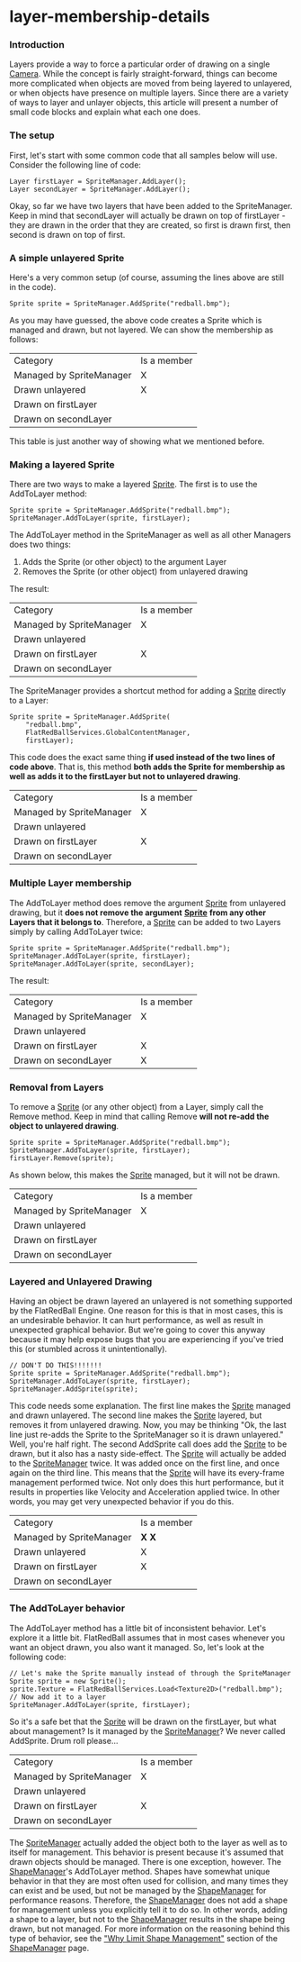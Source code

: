 # layer-membership-details

### Introduction

Layers provide a way to force a particular order of drawing on a single [Camera](../../../../../frb/docs/index.php). While the concept is fairly straight-forward, things can become more complicated when objects are moved from being layered to unlayered, or when objects have presence on multiple layers. Since there are a variety of ways to layer and unlayer objects, this article will present a number of small code blocks and explain what each one does.

### The setup

First, let's start with some common code that all samples below will use. Consider the following line of code:

```
Layer firstLayer = SpriteManager.AddLayer();
Layer secondLayer = SpriteManager.AddLayer();
```

Okay, so far we have two layers that have been added to the SpriteManager. Keep in mind that secondLayer will actually be drawn on top of firstLayer - they are drawn in the order that they are created, so first is drawn first, then second is drawn on top of first.

### A simple unlayered Sprite

Here's a very common setup (of course, assuming the lines above are still in the code).

```
Sprite sprite = SpriteManager.AddSprite("redball.bmp");
```

As you may have guessed, the above code creates a Sprite which is managed and drawn, but not layered. We can show the membership as follows:

|                          |             |
| ------------------------ | ----------- |
| Category                 | Is a member |
| Managed by SpriteManager | X           |
| Drawn unlayered          | X           |
| Drawn on firstLayer      |             |
| Drawn on secondLayer     |             |

This table is just another way of showing what we mentioned before.

### Making a layered Sprite

There are two ways to make a layered [Sprite](../../../../../frb/docs/index.php). The first is to use the AddToLayer method:

```
Sprite sprite = SpriteManager.AddSprite("redball.bmp");
SpriteManager.AddToLayer(sprite, firstLayer);
```

The AddToLayer method in the SpriteManager as well as all other Managers does two things:

1. Adds the Sprite (or other object) to the argument Layer
2. Removes the Sprite (or other object) from unlayered drawing

The result:

|                          |             |
| ------------------------ | ----------- |
| Category                 | Is a member |
| Managed by SpriteManager | X           |
| Drawn unlayered          |             |
| Drawn on firstLayer      | X           |
| Drawn on secondLayer     |             |

The SpriteManager provides a shortcut method for adding a [Sprite](../../../../../frb/docs/index.php) directly to a Layer:

```
Sprite sprite = SpriteManager.AddSprite(
    "redball.bmp", 
    FlatRedBallServices.GlobalContentManager,
    firstLayer);
```

This code does the exact same thing **if used instead of the two lines of code above**. That is, this method **both adds the Sprite for membership as well as adds it to the firstLayer but not to unlayered drawing**.

|                          |             |
| ------------------------ | ----------- |
| Category                 | Is a member |
| Managed by SpriteManager | X           |
| Drawn unlayered          |             |
| Drawn on firstLayer      | X           |
| Drawn on secondLayer     |             |

### Multiple Layer membership

The AddToLayer method does remove the argument [Sprite](../../../../../frb/docs/index.php) from unlayered drawing, but it **does not remove the argument** [**Sprite**](../../../../../frb/docs/index.php) **from any other Layers that it belongs to**. Therefore, a [Sprite](../../../../../frb/docs/index.php) can be added to two Layers simply by calling AddToLayer twice:

```
Sprite sprite = SpriteManager.AddSprite("redball.bmp");
SpriteManager.AddToLayer(sprite, firstLayer);
SpriteManager.AddToLayer(sprite, secondLayer);
```

The result:

|                          |             |
| ------------------------ | ----------- |
| Category                 | Is a member |
| Managed by SpriteManager | X           |
| Drawn unlayered          |             |
| Drawn on firstLayer      | X           |
| Drawn on secondLayer     | X           |

### Removal from Layers

To remove a [Sprite](../../../../../frb/docs/index.php) (or any other object) from a Layer, simply call the Remove method. Keep in mind that calling Remove **will not re-add the object to unlayered drawing**.

```
Sprite sprite = SpriteManager.AddSprite("redball.bmp");
SpriteManager.AddToLayer(sprite, firstLayer);
firstLayer.Remove(sprite);
```

As shown below, this makes the [Sprite](../../../../../frb/docs/index.php) managed, but it will not be drawn.

|                          |             |
| ------------------------ | ----------- |
| Category                 | Is a member |
| Managed by SpriteManager | X           |
| Drawn unlayered          |             |
| Drawn on firstLayer      |             |
| Drawn on secondLayer     |             |

### Layered and Unlayered Drawing

Having an object be drawn layered an unlayered is not something supported by the FlatRedBall Engine. One reason for this is that in most cases, this is an undesirable behavior. It can hurt performance, as well as result in unexpected graphical behavior. But we're going to cover this anyway because it may help expose bugs that you are experiencing if you've tried this (or stumbled across it unintentionally).

```
// DON'T DO THIS!!!!!!!
Sprite sprite = SpriteManager.AddSprite("redball.bmp");
SpriteManager.AddToLayer(sprite, firstLayer);
SpriteManager.AddSprite(sprite);
```

This code needs some explanation. The first line makes the [Sprite](../../../../../frb/docs/index.php) managed and drawn unlayered. The second line makes the [Sprite](../../../../../frb/docs/index.php) layered, but removes it from unlayered drawing. Now, you may be thinking "Ok, the last line just re-adds the Sprite to the SpriteManager so it is drawn unlayered." Well, you're half right. The second AddSprite call does add the [Sprite](../../../../../frb/docs/index.php) to be drawn, but it also has a nasty side-effect. The [Sprite](../../../../../frb/docs/index.php) will actually be added to the [SpriteManager](../../../../../frb/docs/index.php) twice. It was added once on the first line, and once again on the third line. This means that the [Sprite](../../../../../frb/docs/index.php) will have its every-frame management performed twice. Not only does this hurt performance, but it results in properties like Velocity and Acceleration applied twice. In other words, you may get very unexpected behavior if you do this.

|                          |             |
| ------------------------ | ----------- |
| Category                 | Is a member |
| Managed by SpriteManager | **X X**     |
| Drawn unlayered          | X           |
| Drawn on firstLayer      | X           |
| Drawn on secondLayer     |             |

### The AddToLayer behavior

The AddToLayer method has a little bit of inconsistent behavior. Let's explore it a little bit. FlatRedBall assumes that in most cases whenever you want an object drawn, you also want it managed. So, let's look at the following code:

```
// Let's make the Sprite manually instead of through the SpriteManager
Sprite sprite = new Sprite();
sprite.Texture = FlatRedBallServices.Load<Texture2D>("redball.bmp");
// Now add it to a layer
SpriteManager.AddToLayer(sprite, firstLayer);
```

So it's a safe bet that the [Sprite](../../../../../frb/docs/index.php) will be drawn on the firstLayer, but what about management? Is it managed by the [SpriteManager](../../../../../frb/docs/index.php)? We never called AddSprite. Drum roll please...

|                          |             |
| ------------------------ | ----------- |
| Category                 | Is a member |
| Managed by SpriteManager | X           |
| Drawn unlayered          |             |
| Drawn on firstLayer      | X           |
| Drawn on secondLayer     |             |

The [SpriteManager](../../../../../frb/docs/index.php) actually added the object both to the layer as well as to itself for management. This behavior is present because it's assumed that drawn objects should be managed. There is one exception, however. The [ShapeManager](../../../../../frb/docs/index.php)'s AddToLayer method. Shapes have somewhat unique behavior in that they are most often used for collision, and many times they can exist and be used, but not be managed by the [ShapeManager](../../../../../frb/docs/index.php) for performance reasons. Therefore, the [ShapeManager](../../../../../frb/docs/index.php) does not add a shape for management unless you explicitly tell it to do so. In other words, adding a shape to a layer, but not to the [ShapeManager](../../../../../frb/docs/index.php) results in the shape being drawn, but not managed. For more information on the reasoning behind this type of behavior, see the ["Why Limit Shape Management"](../../../../../frb/docs/index.php#Why_Limit_Shape_Management.3F) section of the [ShapeManager](../../../../../frb/docs/index.php) page.
